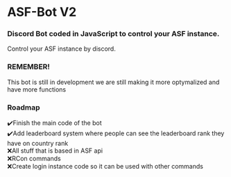 # ASF-Bot V2

### Discord Bot coded in JavaScript to control your ASF instance.
Control your ASF instance by discord.

### REMEMBER!
This bot is still in development we are still making it more optymalized and have more functions

### Roadmap
✔️Finish the main code of the bot<br>
✔️Add leaderboard system where people can see the leaderboard rank they have on country rank<br>
❌All stuff that is based in ASF api<br>
❌RCon commands<br>
❌Create login instance code so it can be used with other commands
